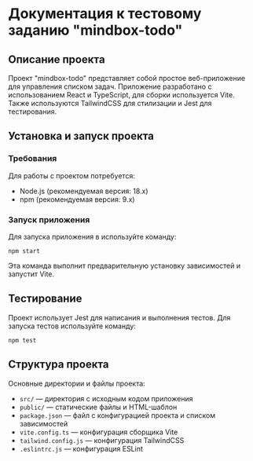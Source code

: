<h1>Документация к тестовому заданию "mindbox-todo"</h1>

<h2>Описание проекта</h2>
<p>Проект "mindbox-todo" представляет собой простое веб-приложение для управления списком задач. Приложение разработано с использованием React и TypeScript, для сборки используется Vite. Также используются TailwindCSS для стилизации и Jest для тестирования.</p>

<h2>Установка и запуск проекта</h2>

<h3>Требования</h3>
<p>Для работы с проектом потребуется:</p>
<ul>
    <li>Node.js (рекомендуемая версия: 18.x)</li>
    <li>npm (рекомендуемая версия: 9.x)</li>
</ul>

<h3>Запуск приложения</h3>
<p>Для запуска приложения в используйте команду:</p>
<pre><code>npm start</code></pre>
<p>Эта команда выполнит предварительную установку зависимостей и запустит Vite.</p>

<h2>Тестирование</h2>
<p>Проект использует Jest для написания и выполнения тестов. Для запуска тестов используйте команду:</p>
<pre><code>npm test</code></pre>

<h2>Структура проекта</h2>
<p>Основные директории и файлы проекта:</p>
<ul>
    <li><code>src/</code> — директория с исходным кодом приложения</li>
    <li><code>public/</code> — статические файлы и HTML-шаблон</li>
    <li><code>package.json</code> — файл с конфигурацией проекта и списком зависимостей</li>
    <li><code>vite.config.ts</code> — конфигурация сборщика Vite</li>
    <li><code>tailwind.config.js</code> — конфигурация TailwindCSS</li>
    <li><code>.eslintrc.js</code> — конфигурация ESLint</li>
</ul>

